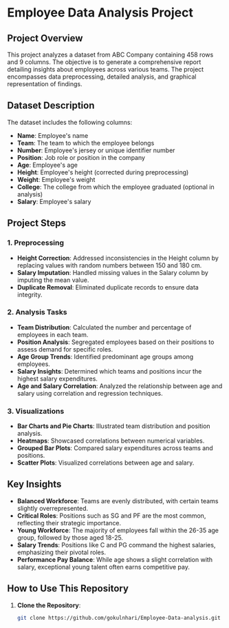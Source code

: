 # Employee Data Analysis Project


## Project Overview

This project analyzes a dataset from ABC Company containing 458 rows and 9 columns. The objective is to generate a comprehensive report detailing insights about employees across various teams. The project encompasses data preprocessing, detailed analysis, and graphical representation of findings.

## Dataset Description

The dataset includes the following columns:

- **Name**: Employee's name
- **Team**: The team to which the employee belongs
- **Number**: Employee's jersey or unique identifier number
- **Position**: Job role or position in the company
- **Age**: Employee's age
- **Height**: Employee's height (corrected during preprocessing)
- **Weight**: Employee's weight
- **College**: The college from which the employee graduated (optional in analysis)
- **Salary**: Employee's salary

## Project Steps

### 1. Preprocessing

- **Height Correction**: Addressed inconsistencies in the Height column by replacing values with random numbers between 150 and 180 cm.
- **Salary Imputation**: Handled missing values in the Salary column by imputing the mean value.
- **Duplicate Removal**: Eliminated duplicate records to ensure data integrity.

### 2. Analysis Tasks

- **Team Distribution**: Calculated the number and percentage of employees in each team.
- **Position Analysis**: Segregated employees based on their positions to assess demand for specific roles.
- **Age Group Trends**: Identified predominant age groups among employees.
- **Salary Insights**: Determined which teams and positions incur the highest salary expenditures.
- **Age and Salary Correlation**: Analyzed the relationship between age and salary using correlation and regression techniques.

### 3. Visualizations

- **Bar Charts and Pie Charts**: Illustrated team distribution and position analysis.
- **Heatmaps**: Showcased correlations between numerical variables.
- **Grouped Bar Plots**: Compared salary expenditures across teams and positions.
- **Scatter Plots**: Visualized correlations between age and salary.

## Key Insights

- **Balanced Workforce**: Teams are evenly distributed, with certain teams slightly overrepresented.
- **Critical Roles**: Positions such as SG and PF are the most common, reflecting their strategic importance.
- **Young Workforce**: The majority of employees fall within the 26-35 age group, followed by those aged 18-25.
- **Salary Trends**: Positions like C and PG command the highest salaries, emphasizing their pivotal roles.
- **Performance Pay Balance**: While age shows a slight correlation with salary, exceptional young talent often earns competitive pay.

## How to Use This Repository

1. **Clone the Repository**: 
   ```bash
   git clone https://github.com/gokulnhari/Employee-Data-analysis.git

